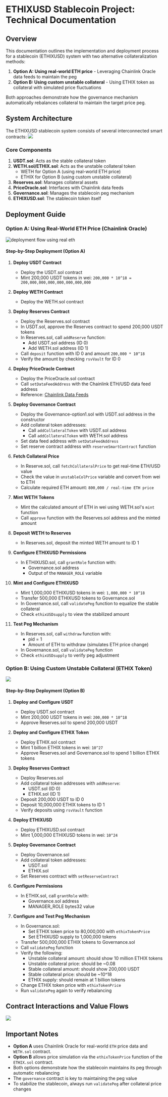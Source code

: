 # ETHIXUSD Stablecoin Project: Technical Documentation

## Overview

This documentation outlines the implementation and deployment process for a stablecoin (ETHIXUSD) system with two alternative collateralization methods:

1. **Option A: Using real-world ETH price** - Leveraging Chainlink Oracle data feeds to maintain the peg
2. **Option B: Using custom unstable collateral** - Using ETHIX token as collateral with simulated price fluctuations

Both approaches demonstrate how the governance mechanism automatically rebalances collateral to maintain the target price peg.

## System Architecture

The ETHIXUSD stablecoin system consists of several interconnected smart contracts:
![](images/stablecoin-system-architecture.svg)


### Core Components

1. **USDT.sol**: Acts as the stable collateral token
2. **WETH.sol/ETHIX.sol**: Acts as the unstable collateral token
   - WETH for Option A (using real-world ETH price)
   - ETHIX for Option B (using custom unstable collateral)
3. **Reserves.sol**: Manages collateral assets
4. **PriceOracle.sol**: Interfaces with Chainlink data feeds
5. **Governance.sol**: Manages the stablecoin peg mechanism
6. **ETHIXUSD.sol**: The stablecoin token itself

## Deployment Guide

### Option A: Using Real-World ETH Price (Chainlink Oracle)
![deployment flow using real eth](images/deployment-flow-eth-oracle.svg  )

 

#### Step-by-Step Deployment (Option A)

1. **Deploy USDT Contract**
   - Deploy the USDT.sol contract
   - Mint 200,000 USDT tokens in wei: `200,000 * 10^18 = 200,000,000,000,000,000,000,000`

2. **Deploy WETH Contract**
   - Deploy the WETH.sol contract

3. **Deploy Reserves Contract**
   - Deploy the Reserves.sol contract
   - In USDT.sol, approve the Reserves contract to spend 200,000 USDT tokens
   - In Reserves.sol, call `addReserve` function:
     - Add USDT.sol address (ID 0)
     - Add WETH.sol address (ID 1)
   - Call `deposit` function with ID 0 and amount `200,000 * 10^18`
   - Verify the amount by checking `rsvVault` for ID 0

4. **Deploy PriceOracle Contract**
   - Deploy the PriceOracle.sol contract
   - Call `setDataFeedAddress` with the Chainlink ETH/USD data feed address
   - Reference: [Chainlink Data Feeds](https://docs.chain.link/data-feeds/price-feeds/addresses?page=1&network=hedera&search=#hedera-testnet)

5. **Deploy Governance Contract**
   - Deploy the Governance-option1.sol with USDT.sol address in the constructor
   - Add collateral token addresses:
     - Call `addCollateralToken` with USDT.sol address
     - Call `addCollateralToken` with WETH.sol address
   - Set data feed address with `setDataFeedAddress`
   - Set reserve contract address with `reserveSmartContract` function

6. **Fetch Collateral Price**
   - In Reserve.sol, call `fetchCollateralPrice` to get real-time ETH/USD value
   - Check the value in `unstableColPrice` variable and convert from wei to ETH
   - Calculate required ETH amount: `800,000 / real-time ETH price`

7. **Mint WETH Tokens**
   - Mint the calculated amount of ETH in wei using WETH.sol's `mint` function
   - Call `approve` function with the Reserves.sol address and the minted amount

8. **Deposit WETH to Reserves**
   - In Reserves.sol, deposit the minted WETH amount to ID 1

9. **Configure ETHIXUSD Permissions**
   - In ETHIXUSD.sol, call `grantRole` function with:
     - Governance.sol address
     - Output of the `MANAGER_ROLE` variable

10. **Mint and Configure ETHIXUSD**
    - Mint 1,000,000 ETHIXUSD tokens in wei: `1,000,000 * 10^18`
    - Transfer 500,000 ETHIXUSD tokens to Governance.sol
    - In Governance.sol, call `validatePeg` function to equalize the stable collateral
    - Check `ethixUSDsupply` to view the stabilized amount

11. **Test Peg Mechanism**
    - In Reserves.sol, call `withdraw` function with:
      - pid = 1
      - Amount of ETH to withdraw (simulates ETH price change)
    - In Governance.sol, call `validatePeg` function
    - Check `ethixUSDsupply` to verify peg adjustment

### Option B: Using Custom Unstable Collateral (ETHIX Token)
![](images/deployment-flow-custom-collateral.svg)


#### Step-by-Step Deployment (Option B)

1. **Deploy and Configure USDT**
   - Deploy USDT.sol contract
   - Mint 200,000 USDT tokens in wei: `200,000 * 10^18`
   - Approve Reserves.sol to spend 200,000 USDT

2. **Deploy and Configure ETHIX Token**
   - Deploy ETHIX.sol contract
   - Mint 1 billion ETHIX tokens in wei: `10^27`
   - Approve Reserves.sol and Governance.sol to spend 1 billion ETHIX tokens

3. **Deploy Reserves Contract**
   - Deploy Reserves.sol
   - Add collateral token addresses with `addReserve`:
     - USDT.sol (ID 0)
     - ETHIX.sol (ID 1)
   - Deposit 200,000 USDT to ID 0
   - Deposit 10,000,000 ETHIX tokens to ID 1
   - Verify deposits using `rsvVault` function

4. **Deploy ETHIXUSD**
   - Deploy ETHIXUSD.sol contract
   - Mint 1,000,000 ETHIXUSD tokens in wei: `10^24`

5. **Deploy Governance Contract**
   - Deploy Governance.sol
   - Add collateral token addresses:
     - USDT.sol
     - ETHIX.sol
   - Set Reserves contract with `setReserveContract`

6. **Configure Permissions**
   - In ETHIX.sol, call `grantRole` with:
     - Governance.sol address
     - MANAGER_ROLE bytes32 value

7. **Configure and Test Peg Mechanism**
   - In Governance.sol:
     - Set ETHIX token price to 80,000,000 with `ethixTokenPrice`
     - Set ETHIXUSD supply to 1,000,000 tokens
   - Transfer 500,000,000 ETHIX tokens to Governance.sol
   - Call `validatePeg` function
   - Verify the following:
     - Unstable collateral amount: should show 10 million ETHIX tokens
     - Unstable collateral price: should be ~0.08
     - Stable collateral amount: should show 200,000 USDT
     - Stable collateral price: should be ~10^18
     - ETHIX supply: should remain at 1 billion tokens
   - Change ETHIX token price with `ethixTokenPrice`
   - Run `validatePeg` again to verify rebalancing

## Contract Interactions and Value Flows
![](images/ethixusd-contract-interactions.svg)


## Important Notes

- **Option A** uses Chainlink Oracle for real-world `ETH` price data and `WETH.sol` contract.
- **Option B** allows price simulation via the `ethixTokenPrice` function of the `ETHIX.sol` contract.
- Both options demonstrate how the stablecoin maintains its peg through automatic rebalancing
- The `governance` contract is key to maintaining the peg value
- To stabilize the stablecoin, always run `validatePeg` after collateral price changes

